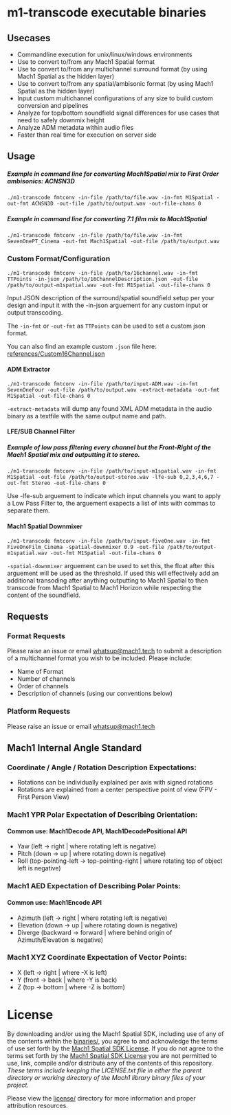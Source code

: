 # m1-transcode executable binaries

## Usecases

* Commandline execution for unix/linux/windows environments
* Use to convert to/from any Mach1 Spatial format
* Use to convert to/from any multichannel surround format (by using Mach1 Spatial as the hidden layer)
* Use to convert to/from any spatial/ambisonic format (by using Mach1 Spatial as the hidden layer)
* Input custom multichannel configurations of any size to build custom conversion and pipelines
* Analyze for top/bottom soundfield signal differences for use cases that need to safely downmix height
* Analyze ADM metadata within audio files
* Faster than real time for execution on server side

## Usage

##### Example in command line for converting Mach1Spatial mix to First Order ambisonics: ACNSN3D
`./m1-transcode fmtconv -in-file /path/to/file.wav -in-fmt M1Spatial -out-fmt ACNSN3D -out-file /path/to/output.wav -out-file-chans 0`

##### Example in command line for converting 7.1 film mix to Mach1Spatial

`./m1-transcode fmtconv -in-file /path/to/file.wav -in-fmt SevenOnePT_Cinema -out-fmt Mach1Spatial -out-file /path/to/output.wav`

### Custom Format/Configuration

`./m1-transcode fmtconv -in-file /path/to/16channel.wav -in-fmt TTPoints -in-json /path/to/16ChannelDescription.json -out-file /path/to/output-m1spatial.wav -out-fmt M1Spatial -out-file-chans 0`

Input JSON description of the surround/spatial soundfield setup per your design and input it with the -in-json arguement for any custom input or output transcoding.

The `-in-fmt` or `-out-fmt` as `TTPoints` can be used to set a custom json format.

You can also find an example custom `.json` file here: [references/Custom16Channel.json](references/Custom16Channel.json)

#### ADM Extractor
`./m1-transcode fmtconv -in-file /path/to/input-ADM.wav -in-fmt SevenOneFour -out-file /path/to/output.wav -extract-metadata -out-fmt M1Spatial -out-file-chans 0`

`-extract-metadata` will dump any found XML ADM metadata in the audio binary as a textfile with the same output name and path.

#### LFE/SUB Channel Filter

##### Example of low pass filtering every channel but the Front-Right of the Mach1 Spatial mix and outputting it to stereo.
`./m1-transcode fmtconv -in-file /path/to/input-m1spatial.wav -in-fmt M1Spatial -out-file /path/to/output-stereo.wav -lfe-sub 0,2,3,4,6,7 -out-fmt Stereo -out-file-chans 0`

Use -lfe-sub arguement to indicate which input channels you want to apply a Low Pass Filter to, the arguement exapects a list of ints with commas to separate them.

#### Mach1 Spatial Downmixer
`./m1-transcode fmtconv -in-file /path/to/input-fiveOne.wav -in-fmt FiveOneFilm_Cinema -spatial-downmixer 0.9 -out-file /path/to/output-m1spatial.wav -out-fmt M1Spatial -out-file-chans 0`

`-spatial-downmixer` arguement can be used to set this, the float after this arguement will be used as the threshold. If used this will effectively add an additional transoding after anything outputting to Mach1 Spatial to then transcode from Mach1 Spatial to Mach1 Horizon while respecting the content of the soundfield. 

## Requests

### Format Requests
Please raise an issue or email [whatsup@mach1.tech](mailto:whatsup@mach1.tech) to submit a description of a multichannel format you wish to be included. Please include: 

* Name of Format
* Number of channels
* Order of channels
* Description of channels (using our conventions below)

### Platform Requests
Please raise an issue or email [whatsup@mach1.tech](mailto:whatsup@mach1.tech)

## Mach1 Internal Angle Standard

### Coordinate / Angle / Rotation Description Expectations:

* Rotations can be individually explained per axis with signed rotations
* Rotations are explained from a center perspective point of view (FPV - First Person View)

### Mach1 YPR Polar Expectation of Describing Orientation:

#### Common use: Mach1Decode API, Mach1DecodePositional API
* Yaw   (left -> right | where rotating left is negative)
* Pitch (down -> up | where rotating down is negative)
* Roll  (top-pointing-left -> top-pointing-right | where rotating top of object left is negative)

### Mach1 AED Expectation of Describing Polar Points:

#### Common use: Mach1Encode API
* Azimuth   (left -> right | where rotating left is negative)
* Elevation (down -> up | where rotating down is negative)
* Diverge   (backward -> forward | where behind origin of Azimuth/Elevation is negative)

### Mach1 XYZ Coordinate Expectation of Vector Points:
* X (left -> right | where -X is left)
* Y (front -> back | where -Y is back)
* Z (top -> bottom | where -Z is bottom)

# License #

By downloading and/or using the Mach1 Spatial SDK, including use of any of the contents within the [binaries/](binaries), you agree to and acknowledge the terms of use set forth by the [Mach1 Spatial SDK License](https://www.mach1.tech/license). If you do not agree to the terms set forth by the [Mach1 Spatial SDK License](https://www.mach1.tech/license) you are not permitted to use, link, compile and/or distribute any of the contents of this repository.
*These terms include keeping the LICENSE.txt file in either the parent directory or working directory of the Mach1 library binary files of your project.*

Please view the [license/](license) directory for more information and proper attribution resources.